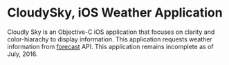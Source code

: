 # CloudySky, iOS Weather Application

Cloudly Sky is an Objective-C iOS application that focuses on clarity and color-hiarachy to display information. This application requests weather information from <a href='https://developer.forecast.io'>forecast</a> API.
This application remains incomplete as of July, 2016. 
